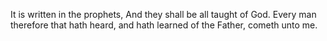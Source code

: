 It is written in the prophets, And they shall be all taught of God. Every man therefore that hath heard, and hath learned of the Father, cometh unto me.
